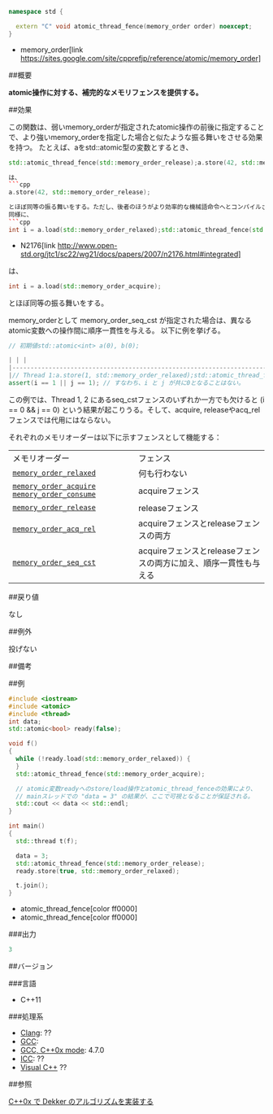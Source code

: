 ```cpp
namespace std {

  extern "C" void atomic_thread_fence(memory_order order) noexcept;
}
```
* memory_order[link https://sites.google.com/site/cpprefjp/reference/atomic/memory_order]

##概要

<b>atomic操作に対する、補完的なメモリフェンスを提供する。</b>


##効果

この関数は、弱いmemory_orderが指定されたatomic操作の前後に指定することで、より強いmemory_orderを指定した場合と似たような振る舞いをさせる効果を持つ。
たとえば、aをstd::atomic<int>型の変数とするとき、
```cpp
std::atomic_thread_fence(std::memory_order_release);a.store(42, std::memory_order_relaxed);

は、
```cpp
a.store(42, std::memory_order_release);

とほぼ同等の振る舞いをする。ただし、後者のほうがより効率的な機械語命令へとコンパイルされる可能性が高い。より詳しい議論についてはN2176などを参照のこと。
同様に、
```cpp
int i = a.load(std::memory_order_relaxed);std::atomic_thread_fence(std::memory_order_acquire);
```
* N2176[link http://www.open-std.org/jtc1/sc22/wg21/docs/papers/2007/n2176.html#integrated]

は、
```cpp
int i = a.load(std::memory_order_acquire);
```

とほぼ同等の振る舞いをする。

memory_orderとして memory_order_seq_cst が指定された場合は、異なるatomic変数への操作間に順序一貫性を与える。
以下に例を挙げる。
```cpp
// 初期値std::atomic<int> a(0), b(0);

| | |
|--------------------------------------------------------------------------------------------------------------------------------------------------------------------------------------|-------------------------------------------------------------------------------------------------------------------------------------------------|
|// Thread 1:a.store(1, std::memory_order_relaxed);std::atomic_thread_fence(std::memory_order_seq_cst);b.store(1, std::memory_order_relaxed);int i = b.load(std::memory_order_relaxed); | // Thread 2:b.store(0, std::memory_order_relaxed);std::atomic_thread_fence(std::memory_order_seq_cst);int j = a.load(std::memory_order_relaxed); |
assert(i == 1 || j == 1); // すなわち、i と j が共に0となることはない。
```

この例では、Thread 1, 2 にあるseq_cstフェンスのいずれか一方でも欠けると (i == 0 && j == 0) という結果が起こりうる。そして、acquire, releaseやacq_relフェンスでは代用にはならない。

それぞれのメモリオーダーは以下に示すフェンスとして機能する：

| | |
|------------------------------------------------------------------------------------------------------------------------------------------------------------------------------------------------------------------------------------------|----------------------------------------|
| メモリオーダー | フェンス |
| [`memory_order_relaxed`](https://sites.google.com/site/cpprefjp/reference/atomic/memory_order) | 何も行わない |
| [`memory_order_acquire`](https://sites.google.com/site/cpprefjp/reference/atomic/memory_order) [`memory_order_consume`](https://sites.google.com/site/cpprefjp/reference/atomic/memory_order) | acquireフェンス |
| [`memory_order_release`](https://sites.google.com/site/cpprefjp/reference/atomic/memory_order) | releaseフェンス |
| [`memory_order_acq_rel`](https://sites.google.com/site/cpprefjp/reference/atomic/memory_order) | acquireフェンスとreleaseフェンスの両方 |
| [`memory_order_seq_cst`](https://sites.google.com/site/cpprefjp/reference/atomic/memory_order) | acquireフェンスとreleaseフェンスの両方に加え、順序一貫性も与える |



##戻り値

なし


##例外

投げない


##備考



##例

```cpp
#include <iostream>
#include <atomic>
#include <thread>
int data;
std::atomic<bool> ready(false);

void f()
{
  while (!ready.load(std::memory_order_relaxed)) {
  }
  std::atomic_thread_fence(std::memory_order_acquire);

  // atomic変数readyへのstore/load操作とatomic_thread_fenceの効果により、
  // mainスレッドでの "data = 3" の結果が、ここで可視となることが保証される。
  std::cout << data << std::endl;
}

int main()
{
  std::thread t(f);

  data = 3;
  std::atomic_thread_fence(std::memory_order_release);
  ready.store(true, std::memory_order_relaxed);

  t.join();
}
```
* atomic_thread_fence[color ff0000]
* atomic_thread_fence[color ff0000]

###出力

```cpp
3
```

##バージョン


###言語


- C++11



###処理系

- [Clang](https://sites.google.com/site/cpprefjp/implementation#clang): ??
- [GCC](https://sites.google.com/site/cpprefjp/implementation#gcc): 
- [GCC, C++0x mode](https://sites.google.com/site/cpprefjp/implementation#gcc): 4.7.0
- [ICC](https://sites.google.com/site/cpprefjp/implementation#icc): ??
- [Visual C++](https://sites.google.com/site/cpprefjp/implementation#visual_cpp) ??



##参照

[C++0x で Dekker のアルゴリズムを実装する](http://gameenginejp.blogspot.jp/2010/08/c0x-dekker.html)

